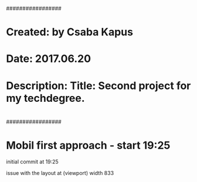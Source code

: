 #################
#
# Created: by Csaba Kapus
# Date: 2017.06.20	
# Description: Title: Second project for my techdegree.
#
#################

# Mobil first approach - start 19:25
initial commit at 19:25

issue with the layout at (viewport) width  833
